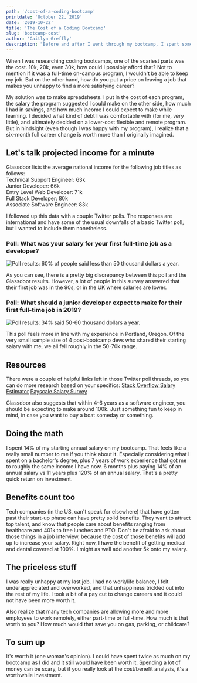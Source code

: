 ```yaml
---
path: '/cost-of-a-coding-bootcamp'
printdate: 'October 22, 2019'
date: '2019-10-22'
title: 'The Cost of a Coding Bootcamp'
slug: 'bootcamp-cost'
author: 'Caitlyn Greffly'
description: "Before and after I went through my bootcamp, I spent some time weighing the costs and financial benefits of a coding bootcamp. Here's what I found."
---
```


When I was researching coding bootcamps, one of the scariest parts was the cost. 10k, 20k, even 30k, how could I possibly afford that? Not to mention if it was a full-time on-campus program, I wouldn't be able to keep my job. But on the other hand, how do you put a price on leaving a job that makes you unhappy to find a more satisfying career?

My solution was to make spreadsheets. I put in the cost of each program, the salary the program suggested I could make on the other side, how much I had in savings, and how much income I could expect to make while learning. I decided what kind of debt I was comfortable with (for me, very little), and ultimately decided on a lower-cost flexible and remote program. But in hindsight (even though I was happy with my program), I realize that a six-month full career change is worth more than I originally imagined.

<h2 className="blogSubtitle" align="left">Let's talk projected income for a minute</h2>

Glassdoor lists the average national income for the following job titles as follows: <br/>
Technical Support Engineer: 63k <br/>
Junior Developer: 66k <br/>
Entry Level Web Developer: 71k <br/>
Full Stack Developer: 80k <br/>
Associate Software Engineer: 83k <br/>

I followed up this data with a couple Twitter polls. The responses are international and have some of the usual downfalls of a basic Twitter poll, but I wanted to include them nonetheless.

<h3 className="blogSubtitle" align="left">Poll: What was your salary for your first full-time job as a developer?</h3>

![Poll results: 60% of people said less than 50 thousand dollars a year.](https://thepracticaldev.s3.amazonaws.com/i/bou9wiiyvt6fkieksgxk.PNG)

As you can see, there is a pretty big discrepancy between this poll and the Glassdoor results. However, a lot of people in this survey answered that their first job was in the 90s, or in the UK where salaries are lower.

<h3 className="blogSubtitle" align="left">Poll: What should a junior developer expect to make for their first full-time job in 2019?</h3>

![Poll results: 34% said 50-60 thousand dollars a year.](https://thepracticaldev.s3.amazonaws.com/i/9v53ky3oxq4kk53nzclr.PNG)

This poll feels more in line with my experience in Portland, Oregon. Of the very small sample size of 4 post-bootcamp devs who shared their starting salary with me, we all fell roughly in the 50-70k range.

<h2 className="blogSubtitle" align="left">Resources</h2>

There were a couple of helpful links left in those Twitter poll threads, so you can do more research based on your specifics:
[Stack Overflow Salary Estimator](https://stackoverflow.com/jobs/salary)
[Payscale Salary Survey](https://www.payscale.com/my/survey/choose)

Glassdoor also suggests that within 4-6 years as a software engineer, you should be expecting to make around 100k. Just something fun to keep in mind, in case you want to buy a boat someday or something.

<h2 className="blogSubtitle" align="left">Doing the math</h2>

I spent 14% of my starting annual salary on my bootcamp. That feels like a really small number to me if you think about it. Especially considering what I spent on a bachelor's degree, plus 7 years of work experience that got me to roughly the same income I have now. 6 months plus paying 14% of an annual salary vs 11 years plus 120% of an annual salary. That's a pretty quick return on investment.

<h2 className="blogSubtitle" align="left">Benefits count too</h2>

Tech companies (in the US, can't speak for elsewhere) that have gotten past their start-up phase can have pretty solid benefits. They want to attract top talent, and know that people care about benefits ranging from healthcare and 401k to free lunches and PTO. Don't be afraid to ask about those things in a job interview, because the cost of those benefits will add up to increase your salary. Right now, I have the benefit of getting medical and dental covered at 100%. I might as well add another 5k onto my salary.

<h2 className="blogSubtitle" align="left">The priceless stuff</h2>

I was really unhappy at my last job. I had no work/life balance, I felt underappreciated and overworked, and that unhappiness trickled out into the rest of my life. I took a bit of a pay cut to change careers and it could not have been more worth it.

Also realize that many tech companies are allowing more and more employees to work remotely, either part-time or full-time. How much is that worth to you? How much would that save you on gas, parking, or childcare?

<h2 className="blogSubtitle" align="left">To sum up</h2>

It's worth it (one woman's opinion). I could have spent twice as much on my bootcamp as I did and it still would have been worth it. Spending a lot of money can be scary, but if you really look at the cost/benefit analysis, it's a worthwhile investment.
